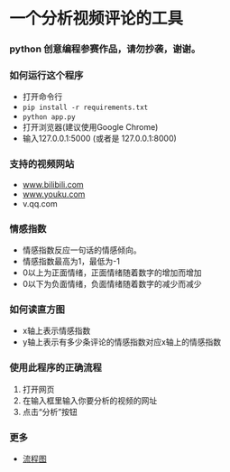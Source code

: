 # 一个分析视频评论的工具

### python 创意编程参赛作品，请勿抄袭，谢谢。

### 如何运行这个程序
- 打开命令行
- `pip install -r requirements.txt`
- `python app.py`
- 打开浏览器(建议使用Google Chrome)
- 输入127.0.0.1:5000 (或者是 127.0.0.1:8000)

### 支持的视频网站
- www.bilibili.com
- www.youku.com
- v.qq.com
  
### 情感指数
- 情感指数反应一句话的情感倾向。
- 情感指数最高为1，最低为-1
- 0以上为正面情绪，正面情绪随着数字的增加而增加
- 0以下为负面情绪，负面情绪随着数字的减少而减少
  
### 如何读直方图
- x轴上表示情感指数
- y轴上表示有多少条评论的情感指数对应x轴上的情感指数

### 使用此程序的正确流程
1. 打开网页
2. 在输入框里输入你要分析的视频的网址
3. 点击“分析”按钮
   
### 更多
- [流程图](/视频评论分析流程图.pdf)
